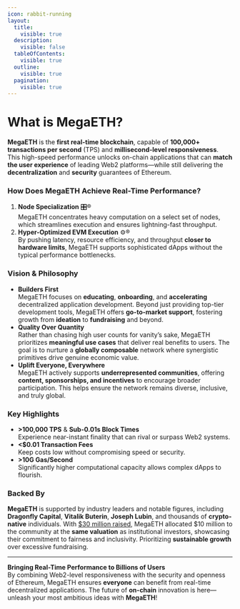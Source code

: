 ```yaml
---
icon: rabbit-running
layout:
  title:
    visible: true
  description:
    visible: false
  tableOfContents:
    visible: true
  outline:
    visible: true
  pagination:
    visible: true
---
```


# What is MegaETH?

**MegaETH** is the **first real-time blockchain**, capable of **100,000+ transactions per second** (TPS) and **millisecond-level responsiveness**. This high-speed performance unlocks on-chain applications that can **match the user experience** of leading Web2 platforms—while still delivering the **decentralization** and **security** guarantees of Ethereum.

### How Does MegaETH Achieve Real-Time Performance?

1. **Node Specialization** 🎛®\
   MegaETH concentrates heavy computation on a select set of nodes, which streamlines execution and ensures lightning-fast throughput.
2. **Hyper-Optimized EVM Execution** ⚙®\
   By pushing latency, resource efficiency, and throughput **closer to hardware limits**, MegaETH supports sophisticated dApps without the typical performance bottlenecks.

### Vision & Philosophy

* **Builders First**\
  MegaETH focuses on **educating**, **onboarding**, and **accelerating** decentralized application development. Beyond just providing top-tier development tools, MegaETH offers **go-to-market support**, fostering growth from **ideation** to **fundraising** and beyond.
* **Quality Over Quantity**\
  Rather than chasing high user counts for vanity’s sake, MegaETH prioritizes **meaningful use cases** that deliver real benefits to users. The goal is to nurture a **globally composable** network where synergistic primitives drive genuine economic value.
* **Uplift Everyone, Everywhere**\
  MegaETH actively supports **underrepresented communities**, offering **content, sponsorships, and incentives** to encourage broader participation. This helps ensure the network remains diverse, inclusive, and truly global.

### Key Highlights

* **>100,000 TPS** & **Sub-0.01s Block Times**\
  Experience near-instant finality that can rival or surpass Web2 systems.
* **<$0.01 Transaction Fees**\
  Keep costs low without compromising speed or security.
* **>10G Gas/Second**\
  Significantly higher computational capacity allows complex dApps to flourish.

### Backed By

**MegaETH** is supported by industry leaders and notable figures, including **Dragonfly Capital**, **Vitalik Buterin**, **Joseph Lubin**, and thousands of **crypto-native** individuals. With [$30 million raised](https://cryptorank.io/ico/megaeth), MegaETH allocated $10 million to the community at the **same valuation** as institutional investors, showcasing their commitment to fairness and inclusivity. Prioritizing **sustainable growth** over excessive fundraising.

***

**Bringing Real-Time Performance to Billions of Users**\
By combining Web2-level responsiveness with the security and openness of Ethereum, MegaETH ensures **everyone** can benefit from real-time decentralized applications. The future of **on-chain** innovation is here—unleash your most ambitious ideas with **MegaETH**!
